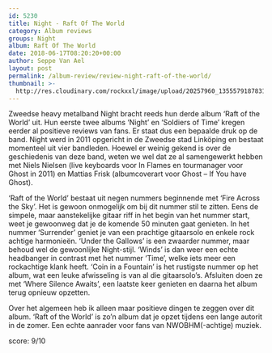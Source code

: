 ```yaml
---
id: 5230
title: Night - Raft Of The World
category: Album reviews
groups: Night
album: Raft Of The World
date: 2018-06-17T08:20:20+00:00
author: Seppe Van Ael
layout: post
permalink: /album-review/review-night-raft-of-the-world/
thumbnail: >-
  http://res.cloudinary.com/rockxxl/image/upload/20257960_1355579187831034_4459850718464355496_n.jpg
---
```

Zweedse heavy metalband Night bracht reeds hun derde album ‘Raft of the World’ uit. Hun eerste twee albums ‘Night’ en ‘Soldiers of Time’ kregen eerder al positieve reviews van fans. Er staat dus een bepaalde druk op de band. Night werd in 2011 opgericht in de Zweedse stad Linköping en bestaat momenteel uit vier bandleden. Hoewel er weinig gekend is over de geschiedenis van deze band, weten we wel dat ze al samengewerkt hebben met Niels Nielsen (live keyboards voor In Flames en tourmanager voor Ghost in 2011) en Mattias Frisk (albumcoverart voor Ghost – If You have Ghost).

‘Raft of the World’ bestaat uit negen nummers beginnende met ‘Fire Across the Sky’. Het is gewoon onmogelijk om bij dit nummer stil te zitten. Eens de simpele, maar aanstekelijke gitaar riff in het begin van het nummer start, weet je gewoonweg dat je de komende 50 minuten gaat genieten. In het nummer ‘Surrender’ geniet je van een prachtige gitaarsolo en enkele rock achtige harmonieën. ‘Under the Gallows’ is een zwaarder nummer, maar behoud wel de gewoonlijke Night-stijl. ‘Winds’ is dan weer een echte headbanger in contrast met het nummer ‘Time’, welke iets meer een rockachtige klank heeft. ‘Coin in a Fountain’ is het rustigste nummer op het album, wat een leuke afwisseling is van al die gitaarsolo’s. Afsluiten doen ze met ‘Where Silence Awaits’, een laatste keer genieten en daarna het album terug opnieuw opzetten.

Over het algemeen heb ik alleen maar positieve dingen te zeggen over dit album. ‘Raft of the World’ is zo’n album dat je opzet tijdens een lange autorit in de zomer. Een echte aanrader voor fans van NWOBHM(-achtige) muziek.

score: 9/10

